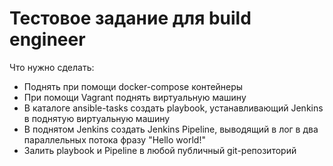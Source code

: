 Тестовое задание для build engineer
====================================


Что нужно сделать:
* Поднять при помощи docker-compose контейнеры
* При помощи Vagrant поднять виртуальную машину
* В каталоге ansible-tasks создать playbook, устанавливающий Jenkins в поднятую виртуальную машину
* В поднятом Jenkins создать Jenkins Pipeline, выводящий в лог в два параллельных потока фразу "Hello world!"
* Залить playbook и Pipeline в любой публичный git-репозиторий
